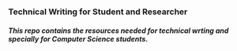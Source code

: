 ### Technical Writing for Student and Researcher
##### This repo contains the resources needed for technical wrting and specially for Computer Science students.
